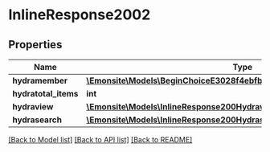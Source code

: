 # InlineResponse2002

## Properties
Name | Type | Description | Notes
------------ | ------------- | ------------- | -------------
**hydramember** | [**\Emonsite\Models\BeginChoiceE3028f4ebfb2c48645a56fd863368df3Jsonld[]**](BeginChoiceE3028f4ebfb2c48645a56fd863368df3Jsonld.md) |  | 
**hydratotal_items** | **int** |  | [optional] 
**hydraview** | [**\Emonsite\Models\InlineResponse200Hydraview**](InlineResponse200Hydraview.md) |  | [optional] 
**hydrasearch** | [**\Emonsite\Models\InlineResponse200Hydrasearch**](InlineResponse200Hydrasearch.md) |  | [optional] 

[[Back to Model list]](../../README.md#documentation-for-models) [[Back to API list]](../../README.md#documentation-for-api-endpoints) [[Back to README]](../../README.md)

